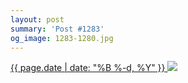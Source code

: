 ```yaml
---
layout: post
summary: 'Post #1283'
og_image: 1283-1280.jpg
---
```


<p>
 <time>
  <a href="/1283">
   {{ page.date | date: "%B %-d, %Y" }}
  </a>
 </time>
 <a href="/1283">
  <img data-taken="1/19/2021" sizes="(min-width: 700px) 50vw, calc(100vw - 2rem)" src="{{ site.assets_url }}/1283-640.jpg" srcset="{{ site.assets_url }}/1283-320.jpg 320w, {{ site.assets_url }}/1283-640.jpg 640w, {{ site.assets_url }}/1283-960.jpg 960w, {{ site.assets_url }}/1283-1280.jpg 1280w"/>
 </a>
</p>
